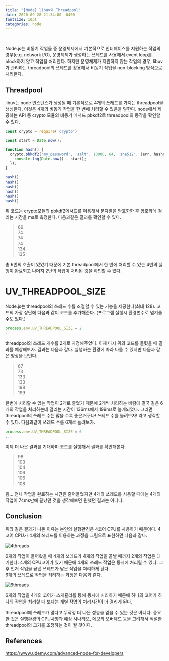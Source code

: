 ```yaml
---
title: "[Node] libuv와 Threadpool"
date: 2020-09-28 21:34:00 -0400
fontsize: 10pt
categories: node
---
```


<br>

Node.js는 비동기 작업들 중 운영체제에서 기본적으로 인터페이스를 지원하는 작업의 경우(e.g. network I/O), 운영체제가 생성하는 쓰레드를 사용해서 event loop를 block하지 않고 작업을 처리한다. 하지만 운영체제가 지원하지 않는 작업의 경우, libuv가 관리하는 threadpool의 쓰레드를 활용해서 비동기 작업을 non-blocking 방식으로 처리한다.  

## Threadpool  

libuv는 node 인스턴스가 생성될 때 기본적으로 4개의 쓰레드를 가지는 threadpool을 생성한다. 이것은 4개의 비동기 작업을 한 번에 처리할 수 있음을 말한다. node에서 제공하는 API 중 crypto 모듈의 비동기 메서드 pbkdf2로 threadpool의 동작을 확인할 수 있다.

~~~javascript
const crypto = require('crypto')

const start = Date.now();

function hash() {
  crypto.pbkdf2('my_password', 'salt', 10000, 64, 'sha512', (err, hashed) => {  
    console.log(Date.now() - start);
  });
}

hash()
hash()
hash()
hash()
hash()
hash()
~~~

위 코드는 crypto모듈의 pbkdf2메서드를 이용해서 문자열을 암호화한 후 암호화에 걸리는 시간을 ms로 측정한다. 다음과같은 결과를 확인할 수 있다.  

>69  
>74  
>74  
>74  
>134  
>135  

총 6번의 호출이 있었기 때문에 기본 threadpool에서 한 번에 처리할 수 있는 4번의 실행이 완료되고 나머지 2번의 작업이 처리된 것을 확인할 수 있다.

# UV_THREADPOOL_SIZE  

Node.js는 threadpool의 쓰레드 수를 조절할 수 있는 기능을 제공한다(최대 128). 코드의 가장 상단에 다음과 같이 코드를 추가해준다. (프로그램 실행시 환경변수로 넘겨줄 수도 있다.)

~~~javascript
process.env.UV_THREADPOOL_SIZE = 2
...
~~~

threadpool의 쓰레드 개수를 2개로 지정해주었다. 이제 다시 위의 코드를 돌렸을 때 결과를 예상해보자. 결과는 다음과 같다. 실행하는 환경에 따라 다를 수 있지만 다음과 같은 양상을 보인다.

>67  
>73  
>133  
>133  
>198  
>199  

한번에 처리할 수 있는 작업이 2개로 줄었기 때문에 2개씩 처리하는 바람에 결국 같은 6개의 작업을 처리하는데 걸리는 시간이 136ms에서 199ms로 늘게되었다. 그러면 threadpool의 쓰레드 수는 많을 수록 좋은거구나! 쓰레드 수를 늘려보자! 라고 생각할 수 있다. 다음과같이 쓰레드 수를 6개로 늘려보자.

~~~javascript
process.env.UV_THREADPOOL_SIZE = 6
...
~~~

이제 더 나은 결과를 기대하며 코드를 실행해서 결과를 확인해본다.

>98  
>103  
>104  
>106  
>106  
>108  

음... 전체 작업을 완료하는 시간은 줄어들었지만 4개의 쓰레드를 사용할 때에는 4개의 작업이 74ms만에 끝났던 것을 생각해보면 원했던 결과는 아니다.  

## Conclusion

위와 같은 결과가 나온 이유는 본인의 실행환경은 4코어 CPU를 사용하기 때문이다. 4코어 CPU가 4개의 쓰레드를 이용하는 과정을 그림으로 표현하면 다음과 같다.

![4threads](https://user-images.githubusercontent.com/50684454/94440287-79a19e80-01dc-11eb-8d5c-43c18e6310e0.png)

6개의 작업이 들어왔을 때 4개의 쓰레드가 4개의 작업을 끝낼 때까지 2개의 작업은 대기한다. 4개의 CPU코어가 있기 때문에 4개의 쓰레드 작업은 동시에 처리될 수 있다. 그 후 먼저 작업을 끝낸 쓰레드가 남은 작업을 처리하게 된다.  
6개의 쓰레드로 작업을 처리하는 과정은 다음과 같다.

![6threads](https://user-images.githubusercontent.com/50684454/94440294-7c9c8f00-01dc-11eb-983e-f54d317e171d.png)

6개의 작업을 4개의 코어가 스케쥴러를 통해 동시에 처리하기 때문에 하나의 코어가 하나의 작업을 처리할 때 보다는 개별 작업의 처리시간이 더 걸리게 된다.  

threadpool에 쓰레드가 많다고 무작정 더 나은 성능을 얻을 수 있는 것은 아니다. 중요한 것은 실행환경의 CPU사양과 예상 시나리오, 메모리 오버헤드 등을 고려해서 적절한 threadpool의 크기를 조정하는 것이 될 것이다.

## References
<https://www.udemy.com/advanced-node-for-developers>
